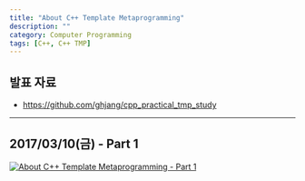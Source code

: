 ```yaml
---
title: "About C++ Template Metaprogramming"
description: ""
category: Computer Programming
tags: [C++, C++ TMP]
---
```


## 발표 자료

+ <https://github.com/ghjang/cpp_practical_tmp_study>

---

## 2017/03/10(금) - Part 1

[![About C++ Template Metaprogramming - Part 1](https://img.youtube.com/vi/bdCaYjHMoBc/0.jpg)](http://www.youtube.com/watch?v=bdCaYjHMoBc)
